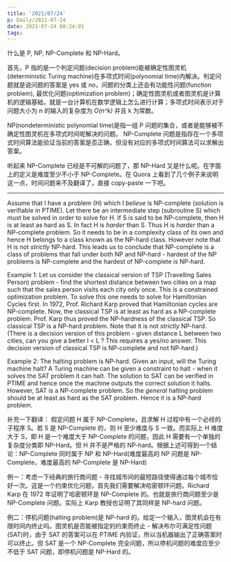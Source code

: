 ```yaml
---
title: '2021/07/24'
p: Daily/2021-07-24
date: 2021-07-24 08:24:01
tags:
---
```


什么是 P, NP, NP-Complete 和 NP-Hard。

首先，P 指的是一个判定问题(decision problem)能被确定性图灵机(deterministic Turing machine)在多项式时间(polynomial time)内解决。判定问题就是说问题的答案是 yes 或 no，问题的分类上还会有功能性问题(function problem), 最优化问题(optimization problem)；确定性图灵机或者图灵机是计算机的逻辑基础，就是一台计算机在数学逻辑上怎么进行计算；多项式时间表示对于问题大小为 n 的输入的复杂度为 *O(n^k)* 并且 k 为常数。

NP(nondeterministic polynomial time)是指一组 P 问题的集合，或者是能够被不确定性图灵机在多项式时间呢解决的问题。
NP-Complete 问题是指存在一个多项式时间算法能验证当前的答案是否正确，但没有对应的多项式时间算法可以求解出答案。

听起来 NP-Complete 已经是不可解的问题了，那 NP-Hard 又是什么呢。在字面上的定义是难度至少不小于 NP-Complete。在 Quora 上看到了几个例子来说明这一点，时间问题来不及翻译了，直接 copy-paste 一下吧。

--- 

Assume that I have a problem (H) which I *believe* is NP-complete (solution is verifiable in PTIME). Let there be an intermediate step (subroutine S) which must be solved in order to solve for H. If S is said to be NP-complete, then H is at least as hard as S. In fact H is *harder* than S. Thus H is *harder* than a NP-complete problem. So it needs to be in a complexity class of its own and hence H belongs to a class known as the NP-hard class. However note that H is not *strictly* NP-hard. This leads us to conclude that NP-complete is a class of problems that fall under both NP and NP-hard - hardest of the NP problems is NP-complete and the hardest of NP-complete is NP-hard.

Example 1: Let us consider the classical version of TSP (Travelling Sales Person) problem - find the shortest distance between two cities on a map such that the sales person visits each city only once. This is a constrained optimization problem. To solve this one needs to solve for Hamiltonian Cycles first. In 1972, Prof. Richard Karp proved that Hamiltonian cycles are NP-complete. Now, the classical TSP is at least as hard as a NP-complete problem. Prof. Karp thus proved the NP-hardness of the classical TSP. So classical TSP is a NP-hard problem. Note that it is not *strictly* NP-hard.
(There is a decision version of this problem - given distance L between two cities, can you give a better l < L ? This requires a yes/no answer. This decision version of classical TSP is NP-complete and not NP-hard.)

Example 2: The halting problem is NP-hard. Given an input, will the Turing machine halt? A Turing machine can be given a constraint to halt - when it solves the SAT problem it can halt. The solution to SAT can be verified in PTIME and hence once the machine outputs the correct solution it halts. However, SAT is a NP-complete problem. So the *general* halting problem should be at least as hard as the SAT problem. Hence it is a NP-hard problem.


补充一下翻译：
假定问题 H 属于 NP-Complete，且求解 H 过程中有一个必经的子程序 S。若 S 是 NP-Complete 的，则 H 至少难度与 S 一致。而实际上 H 难度大于 S，即 H 是一个难度大于 NP-Complete 的问题，因此 H 需要有一个单独的复杂度分类即 NP-Hard。但 H 并不是严格的 NP-hard。根据上述可得到一个结论：NP-Complete 同时属于 NP 和 NP-Hard(难度最高的 NP 问题是 NP-Complete，难度最高的 NP-Complete 是 NP-Hard)

例一：考虑一下经典的旅行商问题 - 寻找城市间的最短路径使得通过每个城市恰好一次。这是一个约束优化问题，首先我们需要解决哈密顿环问题。Richard Karp 在 1972 年证明了哈密顿环是 NP-Complete 的。也就是旅行商问题至少是 NP-Complete 问题。实际上 Karp 教授也证明了其同样是 NP-hard 问题。

例二：停机问题(halting problem)是 NP-hard 的。给定一个输入，图灵机会在有限时间内终止吗。图灵机是否能被指定的约束而终止 - 解决布尔可满足性问题(SAT)时，由于 SAT 的答案可以在 PTIME 内验证，所以当机器输出了正确答案时可以终止。但 SAT 是一个 NP-Complete 完全问题，所以停机问题的难度应至少不低于 SAT 问题，即停机问题是 NP-Hard 的。

